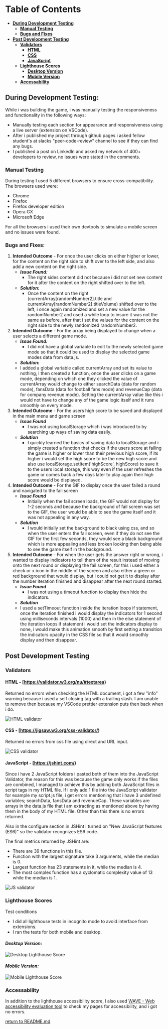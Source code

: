 # **Table of Contents**

- [**During Development Testing**](#during-development-testing)
  - [**Manual Testing**](#manual-testing)
  - [**Bugs and Fixes**](#bugs-and-fixes)
- [**Post Development Testing**](#post-development-testing)
  - [**Validators**](#validators)
    - [**HTML**](#html)
    - [**CSS**](#css)
    - [**JavaScript**](#javascript)
  - [**Lighthouse Scores**](#lighthouse-scores)
    - [**Desktop Version**](#desktop-version)
    - [**Mobile Version**](#mobile-version)
  - [**Accessability**](#accessability)

## **During Development Testing:** <a name="during-development-testing"></a>

While i was building the game, i was manually testing the responsiveness and functionality in the following ways:

- Manually testing each section for appearance and responsiveness using a live server (extension on VSCode).
- After i published my project through github pages i asked fellow student's at slacks "peer-code-review" channel to see if they can find any bugs.
- I published a post on LinkedIn and asked my network of 400+ developers to review, no issues were stated in the comments.

### **Manual Testing** <a name="manual-testing"></a>

During testing I used 5 different browsers to ensure cross-compatibility. The browsers used were:

- Chrome
- Firefox
- Firefox developer edition
- Opera GX
- Microsoft Edge

For all the browsers i used their own devtools to simulate a mobile screen and no issues were found.

### **Bugs and Fixes:** <a name="bugs-and-fixes"></a>

1. **Intended Outcome** - For once the user clicks on either higher or lower, for the content on the right side to shift over to the left side, and also add a new content on the right side.
   - **_Issue Found:_**
     - The right sides content did not because i did not set new content for it after the content on the right shifted over to the left.
   - **_Solution:_**
     - Once the content on the right (currentArray[randomNumber2].title and currentArray[randomNumber2].titleVolume) shifted over to the left, i once again randomized and set a new value for the randomNumber2 and used a while loop to insure it was not the same as before, after that i set the values for the content on the right side to the newly randomized randomNumber2.
1. **Intended Outcome** - For the array being displayed to change when a user selects a different game mode.
   - **_Issue Found:_**
     - I did not have a global variable to edit to the newly selected game mode so that it could be used to display the selected game modes data from data.js.
   - **_Solution:_**
   - I added a global variable called currentArray and set its value to nothing, i then created a function, once the user clicks on a game mode, depending on which one they clicked the value of currentArray would change to either searchData (data for random mode), fansData (data for football fans mode) and revenueCap (data for company revenue mode). Setting the currentArray value like this i would not have to change any of the game logic itself and it runs smoothly on every mode.
1. **Intended Outcome** - For the users high score to be saved and displayed in the main menu and game screen
   - **_Issue Found_**
     - I was not using localStorage which i was introduced to by searching up ways of saving data easily.
   - **_Solution_**
     - I quickly learned the basics of saving data to localStorage and i simply created a function that checks if the users score at failing the game is higher or lower than their previous high score, if its higher i would set the high score to be the new high score and also use localStorage.setItem('highScore', highScore) to save it to the users local storage, this way even if the user refreshes the game or comes back a few days later to play again their high score would be displayed.
1. **Intended Outcome** - For the GIF to display once the user failed a round and navigated to the fail screen
   - **_Issue Found_**
     - Initially when the fail screen loads, the GIF would not display for 1-2 seconds and because the background of fail screen was set to the GIF, the user would be able to see the game itself and it was not appealing in any way.
   - **_Solution_**
     - I would initially set the background to black using css, and so when the user enters the fail screen, even if they do not see the GIF for the first few seconds, they would see a black background which is more appealing and less broken looking then being able to see the game itself in the background.
1. **Intended Outcome** - For when the user gets the answer right or wrong, i wanted to display indicators to tell them of the result instead of moving onto the next round or displaying the fail screen, for this i used either a check or x icon in the middle of the screen and also either a green or red background that would display, but i could not get it to display after the number iteration finished and disappear after the next round started.
   - **_Issue Found_**
     - I was not using a timeout function to display then hide the indicators.
   - **_Solution_**
   - I used a setTimeout function inside the iteration loops if statement, once the iteration finished i would display the indicators for 1 second using milliseconds intervals (1000) and then in the else statement of the iteration loops if statement i would set the indicators display to none, i would make this animation smooth by first setting a transition the indicators opacity in the CSS file so that it would smoothly display and then disappear.

## **Post Development Testing** <a name="post-development-testing"></a>

### **Validators** <a name="validators"></a>

#### **HTML** <a name="html"></a> - [https://validator.w3.org/nu/#textarea)

Returned no errors when checking the HTML document, i got a few "info" warning because i used a self closing tag with a trailing slash. I am unable to remove then because my VSCode prettier extension puts then back when i do.

![HTML validator](assets/images/readme/show-down-html-validation.png)

#### **CSS** <a name="css"></a> - [https://jigsaw.w3.org/css-validator/)

Returned no errors from css file using direct and URL input.

![CSS validator](assets/images/readme/show-down-css-validation.png)

#### **JavaScript** <a name="javascript"></a> - [https://jshint.com/)

Since i have 2 JavaScript folders i pasted both of them into the JavaScript Validator, the reason for this was because the game only works if the files are combined, I managed to achieve this by adding both JavaScript files in script tags in my HTML file. If i only add 1 file into the JavaScript validator for example my script.js file, i get errors mentioning that i have 3 undefined variables; searchData, fansData and revenueCap. These variables are arrays in the data.js file that i am extracting as mentioned above by having them in the body of my HTML file. Other than this there is no errors returned.

Also in the configure section in JSHint i turned on "New JavaScript features (ES6)" so the validator recognizes ES6 code.

The final metrics returned by JSHint are:

- There are 39 functions in this file.
- Function with the largest signature take 3 arguments, while the median is 0.
- Largest function has 23 statements in it, while the median is 4.
- The most complex function has a cyclomatic complexity value of 13 while the median is 1.

![JS validator](assets/images/readme/show-down-js-validation.png)

### **Lighthouse Scores** <a name="lighthouse-scores"></a>

Test conditions

- I did all lighthouse tests in incognito mode to avoid interface from extensions.
- I ran the tests for both mobile and desktop.

#### **_Desktop Version:_** <a name="desktop-version"></a>

![Desktop Lighthouse Score](assets/images/readme/show-down-lighthouse-desktop.png)

#### **_Mobile Version:_** <a name="mobile-version"></a>

![Mobile Lighthouse Score](assets/images/readme/show-down-lighthouse-mobile.png)

### **Accessability** <a name="accessability"></a>

In addition to the lighthouse accessibility score, I also used [WAVE - Web accessibility evaluation tool](https://wave.webaim.org/extension/) to check my pages for accessibility, and i got no errors.

[return to README.md](README.md)
